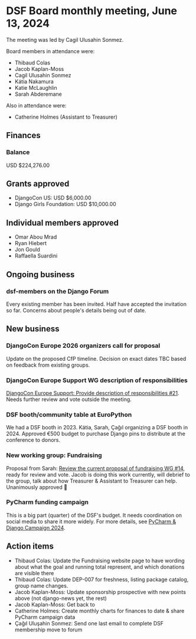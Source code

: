 # DSF Board monthly meeting, June 13, 2024

The meeting was led by Cagil Ulusahin Sonmez.

Board members in attendance were:

- Thibaud Colas
- Jacob Kaplan-Moss
- Cagil Ulusahin Sonmez
- Kátia Nakamura
- Katie McLaughlin
- Sarah Abderemane

Also in attendance were:

- Catherine Holmes (Assistant to Treasurer)

## Finances

### Balance

USD $224,276.00

## Grants approved

- DjangoCon US: USD $6,000.00
- Django Girls Foundation: USD $10,000.00

## Individual members approved

- Omar Abou Mrad
- Ryan Hiebert
- Jon Gould
- Raffaella Suardini

## Ongoing business

### dsf-members on the Django Forum

Every existing member has been invited. Half have accepted the invitation so far. Concerns about people's details being out of date.

## New business

### DjangoCon Europe 2026 organizers call for proposal

Update on the proposed CfP timeline. Decision on exact dates TBC based on feedback from existing groups.

### DjangoCon Europe Support WG description of responsibilities

[DjangoCon Europe Support: Provide description of responsibilities #21](https://github.com/django/dsf-working-groups/pull/21). Needs further review and vote outside the meeting.

### DSF booth/community table at EuroPython

We had a DSF booth in 2023. Kátia, Sarah, Çağıl organizing a DSF booth in 2024. Approved €500 budget to purchase Django pins to distribute at the conference to donors.

### New working group: Fundraising

Proposal from Sarah: [Review the current proposal of fundraising WG #14](https://github.com/django/dsf-working-groups/pull/14), ready for review and vote. Jacob is doing this work currently, will debrief to the group, talk about how Treasurer & Assistant to Treasurer can help. Unanimously approved 🎉

### PyCharm funding campaign

This is a big part (quarter) of the DSF's budget. It needs coordination on social media to share it more widely. For more details, see [PyCharm & Django Campaign 2024](https://www.djangoproject.com/weblog/2024/jun/06/pycharm-django-campaign-2024/).

## Action items

- Thibaud Colas: Update the Fundraising website page to have wording about what the goal and running total represent, and which donations are visible there
- Thibaud Colas: Update DEP-007 for freshness, listing package catalog, group name changes.
- Jacob Kaplan-Moss: Update sponsorship prospective with new points above (not django-news yet, the rest)
- Jacob Kaplan-Moss: Get back to <sponsor prospect>
- Catherine Holmes: Create monthly charts for finances to date & share PyCharm campaign data
- Çağıl Uluşahin Sonmez: Send one last email to complete DSF membership move to forum
